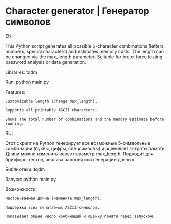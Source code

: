 # Character generator | Генератор символов

EN:

This Python script generates all possible 5-character combinations (letters, numbers, special characters) and estimates memory costs. The length can be changed via the max_length parameter. Suitable for brute-force testing, password analysis or data generation.

Libraries: tqdm

Run: python main.py

Features:

    Customizable length (change max_length).

    Supports all printable ASCII characters.

    Shows the total number of combinations and the memory estimate before running.



RU:

Этот скрипт на Python генерирует все возможные 5-символьные комбинации (буквы, цифры, спецсимволы) и оценивает затраты памяти. Длину можно изменить через параметр max_length. Подходит для брутфорс-тестов, анализа паролей или генерации данных.

Библиотеки: tqdm

Запуск: python main.py
 
Возможности:

    Настраиваемая длина (измените max_length).

    Поддержка всех печатаемых ASCII-символов.

    Показывает общее число комбинаций и оценку памяти перед запуском.

